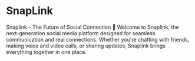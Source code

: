 # SnapLink
Snaplink – The Future of Social Connection 🚀  Welcome to Snaplink, the next-generation social media platform designed for seamless communication and real connections. Whether you're chatting with friends, making voice and video calls, or sharing updates, Snaplink brings everything together in one place.
